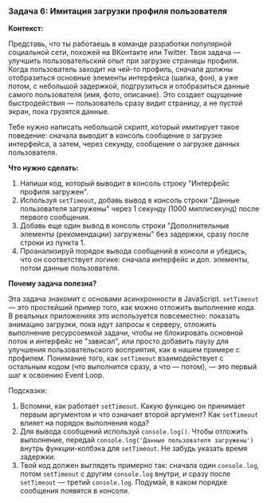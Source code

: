 ### Задача 6: Имитация загрузки профиля пользователя

**Контекст:**

Представь, что ты работаешь в команде разработки популярной социальной сети, похожей на ВКонтакте или Twitter. Твоя задача — улучшить пользовательский опыт при загрузке страницы профиля. Когда пользователь заходит на чей-то профиль, сначала должны отобразиться основные элементы интерфейса (шапка, фон), а уже потом, с небольшой задержкой, подгрузиться и отобразиться данные самого пользователя (имя, фото, описание). Это создает ощущение быстродействия — пользователь сразу видит страницу, а не пустой экран, пока грузятся данные.

Тебе нужно написать небольшой скрипт, который имитирует такое поведение: сначала выводит в консоль сообщение о загрузке интерфейса, а затем, через секунду, сообщение о загрузке данных пользователя.

**Что нужно сделать:**

1. Напиши код, который выводит в консоль строку "Интерфейс профиля загружен".
2. Используя `setTimeout`, добавь вывод в консоль строки "Данные пользователя загружены" через 1 секунду (1000 миллисекунд) после первого сообщения.
3. Добавь еще один вывод в консоль строки "Дополнительные элементы (рекомендации) загружены" без задержки, сразу после строки из пункта 1.
4. Проанализируй порядок вывода сообщений в консоли и убедись, что он соответствует логике: сначала интерфейс и доп. элементы, потом данные пользователя.

**Почему задача полезна?**

Эта задача знакомит с основами асинхронности в JavaScript. `setTimeout` — это простейший пример того, как можно отложить выполнение кода. В реальных приложениях это используется повсеместно: показать анимацию загрузки, пока идут запросы к серверу, отложить выполнение ресурсоемкой задачи, чтобы не блокировать основной поток и интерфейс не "зависал", или просто добавить паузу для улучшения пользовательского восприятия, как в нашем примере с профилем. Понимание того, как `setTimeout` взаимодействует с остальным кодом (что выполнится сразу, а что — потом), — это первый шаг к освоению Event Loop.

Подсказки:

1. Вспомни, как работает `setTimeout`. Какую функцию он принимает первым аргументом и что означает второй аргумент? Как `setTimeout` влияет на порядок выполнения кода?
2. Для вывода сообщений используй `console.log()`. Чтобы отложить выполнение, передай `console.log('Данные пользователя загружены')` внутрь функции-колбэка для `setTimeout`. Не забудь указать время задержки.
3. Твой код должен выглядеть примерно так: сначала один `console.log`, потом `setTimeout` с другим `console.log` внутри, и сразу после `setTimeout` — третий `console.log`. Подумай, в каком порядке сообщения появятся в консоли.

